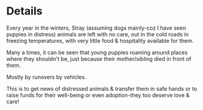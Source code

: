 # Details
<p>Every year in the winters, Stray (assuming dogs mainly-coz I have seen puppies in distress) animals are left with no care, out in the cold roads in freezing temperatures, with very little food & hospitality available for them.</p><p> Many a times, it can be seen that young puppies roaming around places where they shouldn't be, just because their mother/sibling died in front of them. </p><p>Mostly by runovers by vehicles.
<p>This is to get news of distressed animals & transfer them in safe hands or to raise funds for their well-being or even adoption-they too deserve love & care!</p>
